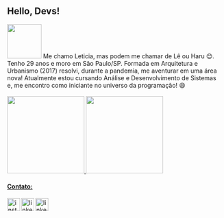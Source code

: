 ## Hello, Devs!
<img width="80px" src="https://user-images.githubusercontent.com/80927546/166112953-2c0b3fa9-c386-488c-a45b-1383c92cc623.gif" style="max-width: 100%;">
Me chamo Leticia, mas podem me chamar de Lê ou Haru 😊. Tenho 29 anos e moro em São Paulo/SP.
Formada em Arquitetura e Urbanismo (2017) resolvi, durante a pandemia, me aventurar em uma área nova! Atualmente estou cursando Análise e Desenvolvimento de Sistemas e, me encontro como iniciante no universo da programação! 😄
</br>
</br>

<div>
<a href="https://github.com/leticiaharumi">
<img height="180em" src="https://github-readme-stats.vercel.app/api/top-langs/?username=leticiaharumi&layout=compact&langs_count=7&theme=dracula"/>
<img height="180em" src="https://github-readme-stats.vercel.app/api?username=leticiaharumi&show_icons=true&theme=dracula&include_all_commits=true&count_private=true"/>
</div>

  
#### Contato: 
  <a href="https://instagram.com/lehuemura" rel="nofollow">
  <img align="left" width="30px" src="https://user-images.githubusercontent.com/80927546/166112592-78c04149-5cc6-4267-b326-8f1de25e225f.png" alt="instagram" style="max-width: 100%;">
   <a href="https://www.linkedin.com/in/leticiauemura/" rel="nofollow">
    <img align="left" width="30px" src="https://user-images.githubusercontent.com/80927546/166111548-e138199c-d39d-441e-b1e4-147cb2e70d0a.png" alt="linkedin" style="max-width: 100%;">
  </a>
  <a href="mailto:leticia.uemura@outlook.com">
    <img align="left" width="30px" src="https://user-images.githubusercontent.com/80927546/166112447-56ce50d0-4c74-4ead-9ff0-5f760b213035.png" alt="linkedin" style="max-width: 100%;">
  </a>
  
